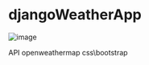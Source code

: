# djangoWeatherApp

![image](https://github.com/user-attachments/assets/67a3aa00-c1ec-448c-8715-309191b6df27)


API openweathermap
css\bootstrap
